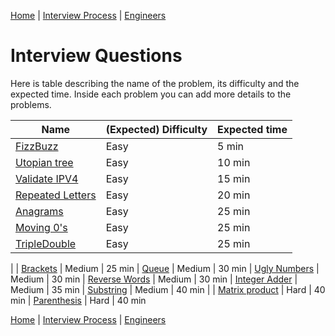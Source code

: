 [Home](../../../README.md) |
[Interview Process](../../README.md) |
[Engineers](../README.md)

# Interview Questions

Here is table describing the name of the problem, its difficulty and the expected time. Inside each problem you can add more details to the problems.

| Name                               | (Expected) Difficulty | Expected time
| ----                               | --------------------- | -------------
| [FizzBuzz](fizzbuzz.md)            | Easy                  | 5 min
| [Utopian tree](utopianTree.md)     | Easy                  | 10 min
| [Validate IPV4](ipv4.md)           | Easy                  | 15 min
| [Repeated Letters](repLetters.md)  | Easy                  | 20 min
| [Anagrams](anagrams.md)            | Easy                  | 25 min
| [Moving 0's](moving0s.md)          | Easy                  | 25 min
| [TripleDouble](tripleDouble.md)    | Easy                  | 25 min
|
| [Brackets](brackets.md)            | Medium                | 25 min
| [Queue](queue.md)                  | Medium                | 30 min
| [Ugly Numbers](uglyNumbers.md)     | Medium                | 30 min
| [Reverse Words](reverseWords.md)   | Medium                | 30 min
| [Integer Adder](intAdder.md)       | Medium                | 35 min
| [Substring](substring.md)          | Medium                | 40 min
|
| [Matrix product](matrixProduct.md) | Hard                  | 40 min
| [Parenthesis](parenthesis.md)      | Hard                  | 40 min

[Home](../../../README.md) |
[Interview Process](../../README.md) |
[Engineers](../README.md)
